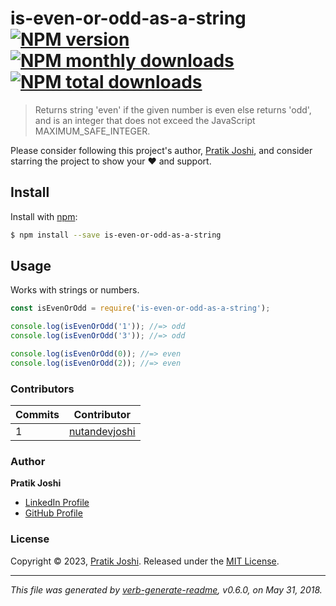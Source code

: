 # is-even-or-odd-as-a-string [![NPM version](https://img.shields.io/npm/v/@nutandevjoshi/is-even-or-odd-as-a-string.svg?style=flat)](https://www.npmjs.com/package/@nutandevjoshi/is-even-or-odd-as-a-string) [![NPM monthly downloads](https://img.shields.io/npm/dm/@nutandevjoshi/is-even-or-odd-as-a-string.svg?style=flat)](https://npmjs.org/package/@nutandevjoshi/is-even-or-odd-as-a-string) [![NPM total downloads](https://img.shields.io/npm/dt/@nutandevjoshi/is-even-or-odd-as-a-string.svg?style=flat)](https://npmjs.org/package/@nutandevjoshi/is-even-or-odd-as-a-string)

> Returns string 'even' if the given number is even else returns 'odd', and is an integer that does not exceed the JavaScript MAXIMUM_SAFE_INTEGER.

Please consider following this project's author, [Pratik Joshi](https://github.com/nutandevjoshi), and consider starring the project to show your :heart: and support.

## Install

Install with [npm](https://www.npmjs.com/):

```sh
$ npm install --save is-even-or-odd-as-a-string
```

## Usage

Works with strings or numbers.

```js
const isEvenOrOdd = require('is-even-or-odd-as-a-string');

console.log(isEvenOrOdd('1')); //=> odd
console.log(isEvenOrOdd('3')); //=> odd

console.log(isEvenOrOdd(0)); //=> even
console.log(isEvenOrOdd(2)); //=> even
```
### Contributors

| **Commits** | **Contributor** | 
| --- | --- |
| 1 | [nutandevjoshi](https://github.com/nutandevjoshi) |

### Author

**Pratik Joshi**

* [LinkedIn Profile](https://www.linkedin.com/in/pratik-joshi-a1328130/)
* [GitHub Profile](https://github.com/nutandevjoshi)

### License

Copyright © 2023, [Pratik Joshi](https://github.com/nutandevjoshi).
Released under the [MIT License](LICENSE).

***

_This file was generated by [verb-generate-readme](https://github.com/verbose/verb-generate-readme), v0.6.0, on May 31, 2018._